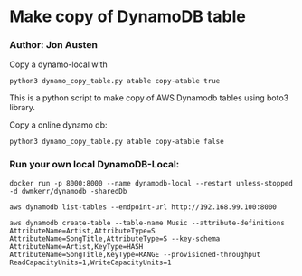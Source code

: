# Make copy of DynamoDB table

### Author: Jon Austen

Copy a dynamo-local with

    python3 dynamo_copy_table.py atable copy-atable true

This is a python script to make copy of AWS Dynamodb tables using boto3 library.

 Copy a online dynamo db:

    python3 dynamo_copy_table.py atable copy-atable false



### Run your own local DynamoDB-Local:

    docker run -p 8000:8000 --name dynamodb-local --restart unless-stopped -d dwmkerr/dynamodb -sharedDb

    aws dynamodb list-tables --endpoint-url http://192.168.99.100:8000

    aws dynamodb create-table --table-name Music --attribute-definitions AttributeName=Artist,AttributeType=S AttributeName=SongTitle,AttributeType=S --key-schema AttributeName=Artist,KeyType=HASH AttributeName=SongTitle,KeyType=RANGE --provisioned-throughput ReadCapacityUnits=1,WriteCapacityUnits=1

